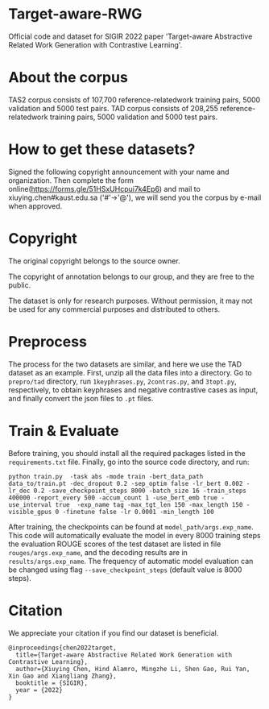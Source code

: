 # Target-aware-RWG
Official code and dataset for SIGIR 2022 paper 'Target-aware Abstractive Related Work Generation with Contrastive Learning'.


# About the corpus
TAS2 corpus consists of 107,700 reference-relatedwork training pairs, 5000 validation and 5000 test pairs.
TAD corpus consists of 208,255 reference-relatedwork training pairs, 5000 validation and 5000 test pairs.


# How to get these datasets?
Signed the following copyright announcement with your name and organization. Then complete the form online(https://forms.gle/51HSxUHcpui7k4Ep6) and mail to xiuying.chen#kaust.edu.sa ('#'->'@'), we will send you the corpus by e-mail when approved.

# Copyright
The original copyright belongs to the source owner.

The copyright of annotation belongs to our group, and they are free to the public.

The dataset is only for research purposes. Without permission, it may not be used for any commercial purposes and distributed to others.

# Preprocess
The process for the two datasets are similar, and here we use the TAD dataset as an example.
First, unzip all the data files into a directory.
Go to `prepro/tad` directory, run `1keyphrases.py`, `2contras.py`, and `3topt.py`, respectively, to obtain keyphrases and negative contrastive cases as input, and finally convert the json files to `.pt` files.

# Train & Evaluate

Before training, you should install all the required packages listed in the `requirements.txt` file.
Finally, go into the source code directory, and run:

```shell script
python train.py  -task abs -mode train -bert_data_path data_to/train.pt -dec_dropout 0.2 -sep_optim false -lr_bert 0.002 -lr_dec 0.2 -save_checkpoint_steps 8000 -batch_size 16 -train_steps 400000 -report_every 500 -accum_count 1 -use_bert_emb true -use_interval true  -exp_name tag -max_tgt_len 150 -max_length 150 -visible_gpus 0 -finetune false -lr 0.0001 -min_length 100
```


After training, the checkpoints can be found at `model_path/args.exp_name`.
This code will automatically evaluate the model in every 8000 training steps the evaluation ROUGE scores of the test dataset are listed in file `rouges/args.exp_name`, and the decoding results are in `results/args.exp_name`.
The frequency of automatic model evaluation can be changed using flag `--save_checkpoint_steps` (default value is 8000 steps).


# Citation
We appreciate your citation if you find our dataset is beneficial.

```
@inproceedings{chen2022target,
  title={Target-aware Abstractive Related Work Generation with Contrastive Learning},
  author={Xiuying Chen, Hind Alamro, Mingzhe Li, Shen Gao, Rui Yan, Xin Gao and Xiangliang Zhang},
  booktitle = {SIGIR},
  year = {2022}
}
```